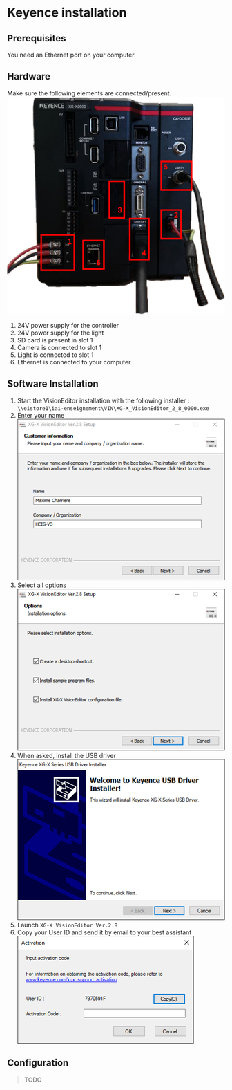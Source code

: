 # Keyence installation

## Prerequisites

You need an Ethernet port on your computer.

## Hardware

Make sure the following elements are connected/present.  
![needed_controller_IO](img/controller.png)

1. 24V power supply for the controller
2. 24V power supply for the light
3. SD card is present in slot 1
4. Camera is connected to slot 1
5. Light is connected to slot 1
6. Ethernet is connected to your computer

## Software Installation

1. Start the VisionEditor installation with the following installer :  
`\\eistore1\iai-enseignement\VIN\XG-X_VisionEditor_2_8_0000.exe`
1. Enter your name
![installer_customer_information](img/installer_customer_information.png)
1. Select all options
![installer_options](img/installer_options.png)
1. When asked, install the USB driver
![installer_usb_driver](img/installer_usb_driver.png)
1. Launch `XG-X VisionEditor Ver.2.8`
1. Copy your User ID and send it by email to your best assistant
![installer_activation](img/installer_activation.png)

## Configuration
> TODO
